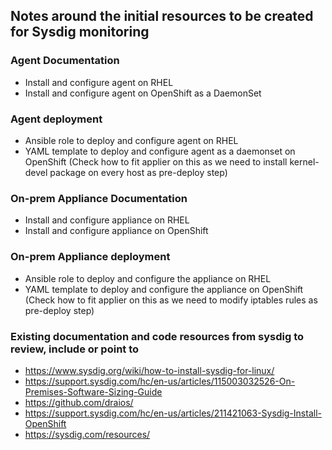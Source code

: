 ## Notes around the initial resources to be created for Sysdig monitoring

### Agent Documentation

  - Install and configure agent on RHEL
  - Install and configure agent on OpenShift as a DaemonSet

### Agent deployment

  - Ansible role to deploy and configure agent on RHEL
  - YAML template to deploy and configure agent as a daemonset on OpenShift (Check how to fit applier on this as we need to install kernel-devel package on every host as pre-deploy step)

### On-prem Appliance Documentation

  - Install and configure appliance on RHEL
  - Install and configure appliance on OpenShift

### On-prem Appliance deployment

  - Ansible role to deploy and configure the appliance on RHEL
  - YAML template to deploy and configure the appliance on OpenShift (Check how to fit applier on this as we need to modify iptables rules as pre-deploy step)

### Existing documentation and code resources from sysdig to review, include or point to

  - https://www.sysdig.org/wiki/how-to-install-sysdig-for-linux/
  - https://support.sysdig.com/hc/en-us/articles/115003032526-On-Premises-Software-Sizing-Guide
  - https://github.com/draios/
  - https://support.sysdig.com/hc/en-us/articles/211421063-Sysdig-Install-OpenShift
  - https://sysdig.com/resources/
